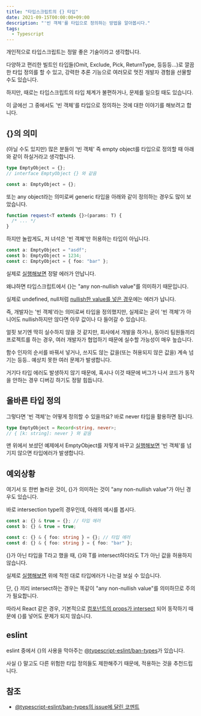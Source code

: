 ```yaml
---
title: "타입스크립트의 {} 타입"
date: 2021-09-15T00:00:00+09:00
description: "'빈 객체'를 타입으로 정의하는 방법을 알아봅시다."
tags:
  - Typescript
---
```


개인적으로 타입스크립트는 정말 좋은 기술이라고 생각합니다.

다양하고 편리한 빌트인 타입들(Omit, Exclude, Pick, ReturnType, 등등등...)로 깔끔한 타입 정의를 할 수 있고, 강력한 추론 기능으로 여러모로 멋진 개발자 경험을 선물할 수도 있습니다.

하지만, 때로는 타입스크립트의 타입 체계가 불편하거나, 문제를 일으킬 때도 있습니다.

이 글에선 그 중에서도 '빈 객체'를 타입으로 정의하는 것에 대한 이야기를 해보려고 합니다.

## {}의 의미

(아닐 수도 있지만) 많은 분들이 '빈 객체' 즉 empty object를 타입으로 정의할 때 아래와 같이 하실거라고 생각합니다.

```typescript
type EmptyObject = {};
// interface EmptyObject {} 와 같음

const a: EmptyObject = {};
```

또는 any object라는 의미로써 generic 타입을 아래와 같이 정의하는 경우도 많이 보았습니다.

```typescript
function request<T extends {}>(params: T) {
  /* ... */
}
```

하지만 놀랍게도, 저 녀석은 '빈 객체'만 허용하는 타입이 아닙니다.

```typescript
const a: EmptyObject = "asdf";
const b: EmptyObject = 1234;
const c: EmptyObject = { foo: "bar" };
```

실제로 [실행해보면](https://www.typescriptlang.org/play?#code/C4TwDgpgBAogtmUB5ARgKwgY2FAvFAbwF8BuAKDMwHsA7AZxwEMAuWBZdLHfY86+nClbxEIVBmx4oAIkZ0AJgDNpfWgyiZh7MZ0n4AjACYAzABZVAqPK2jxXKQSiKqVVtJSMATtKikyQA) 정말 에러가 안납니다.

왜냐하면 타입스크립트에서 {}는 "any non-nullish value"를 의미하기 때문입니다.

실제로 undefined, null처럼 [nullish한 value를 넣은 경우](https://www.typescriptlang.org/play?#code/C4TwDgpgBAogtmUB5ARgKwgY2FAvFAbwF8BuAKDMwHsA7AZxwEMAuWBZdLHfAVxoBMIAMwCWNCP3LV6OFK3iIQqDNjxQaPADabyQA)에는 에러가 납니다.

즉, 개발자는 '빈 객체'라는 의미로써 타입을 정의했지만, 실제로는 굳이 '빈 객체'가 아니어도 nullish하지만 않다면 아무 값이나 다 들어갈 수 있습니다.

얼핏 보기엔 딱히 실수하지 않을 것 같지만, 회사에서 개발을 하거나, 동아리 팀원들끼리 프로젝트를 하는 경우, 여러 개발자가 협업하기 때문에 실수할 가능성이 매우 높습니다.

함수 인자의 순서를 바꿔서 넣거나, 쓰지도 않는 값을(또는 허용되지 않은 값을) 계속 넘기는 등등.. 예상치 못한 여러 문제가 발생합니다.

거기다 타입 에러도 발생하지 않기 때문에, 혹시나 이것 때문에 버그가 나서 코드가 동작을 안하는 경우 디버깅 하기도 정말 힘듭니다.

## 올바른 타입 정의

그렇다면 '빈 객체'는 어떻게 정의할 수 있을까요? 바로 never 타입을 활용하면 됩니다.

```typescript
type EmptyObject = Record<string, never>;
// { [k: string]: never } 와 같음
```

맨 위에서 보셨던 예제에서 EmptyObject를 저렇게 바꾸고 [실행해보면](https://www.typescriptlang.org/play?#code/C4TwDgpgBAogtmUB5ARgKwgY2FAvFAJSwHsAnAEwB4BnYUgSwDsBzAGikYgDcJSA+ANwAoIZmKNaUAIYAuWAmTosOfAG8AvsLEScKOfEQhUGbHigAiKdXIAzc1vGTM+hUaWn8ARgBMAZgAsDjpQ5C6GxspmqlA2xMRy5ihSpOZQmkJAA) '빈 객체'를 넘기지 않으면 타입에러가 발생합니다.

## 예외상황

여기서 또 한번 놀라운 것이, {}가 의미하는 것이 "any non-nullish value"가 아닌 경우도 있습니다.

바로 intersection type의 경우인데, 아래의 예시를 봅시다.

```typescript
const a: {} & true = {}; // 타입 에러
const b: {} & true = true;

const c: {} & { foo: string } = {}; // 타입 에러
const d: {} & { foo: string } = { foo: "bar" };
```

{}가 아닌 타입을 T라고 했을 때, {}와 T를 intersect하더라도 T가 아닌 값을 허용하지 않습니다.

실제로 [실행해보면](https://www.typescriptlang.org/play?#code/MYewdgzgLgBAhgLhgbwL4wGQygJwK4CmMAvCqgNwwD0VMgAwuCh4zIAujgN+0BQoksARkmpmz4ipXIXLtO4aDGD90WZDABmIEEmg4AlmADmMdKTSUa9JmyncYAE3mClq9TE079hlCrVIARDzg5vAwkgA) 위에 적힌 대로 타입에러가 나는걸 보실 수 있습니다.

단, {} 끼리 intersect하는 경우는 똑같이 "any non-nullish value"를 의미하므로 주의가 필요합니다.

따라서 React 같은 경우, 기본적으로 [컴포넌트의 props가 intersect](https://github.com/DefinitelyTyped/DefinitelyTyped/blob/6fd37a55773b23e00a19418d9b5aad912087c982/types/react/index.d.ts#L501) 되어 동작하기 때문에 {}를 넣어도 문제가 되지 않습니다.

## eslint

eslint 중에서 {}의 사용을 막아주는 [@typescript-eslint/ban-types](https://github.com/typescript-eslint/typescript-eslint/blob/master/packages/eslint-plugin/docs/rules/ban-types.md)가 있습니다.

사실 {} 말고도 다른 위험한 타입 정의들도 제한해주기 때문에, 적용하는 것을 추천드립니다.

## 참조

- [@typescript-eslint/ban-types의 issue에 달린 코멘트](https://github.com/typescript-eslint/typescript-eslint/issues/2063#issuecomment-675156492)
